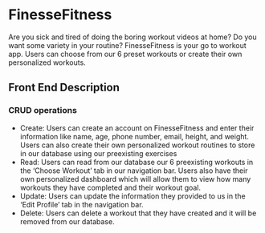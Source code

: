 # FinesseFitness
Are you sick and tired of doing the boring workout videos at home? Do you want some variety in your routine? FinesseFitness is your go to workout app. Users can choose from our 6 preset workouts or create their own personalized workouts.

## Front End Description
### CRUD operations
- Create: Users can create an account on FinesseFitness and enter their information like name, age, phone number, email, height, and weight. Users can also create their own personalized workout routines to store in our database using our preexisting exercises
- Read: Users can read from our database our 6 preexisting workouts in the ‘Choose Workout’ tab in our navigation bar. Users also have their own personalized dashboard which will allow them to view how many workouts they have completed and their workout goal.
- Update: Users can update the information they provided to us in the ‘Edit Profile’ tab in the navigation bar.
- Delete: Users can delete a workout that they have created and it will be removed from our database.  


